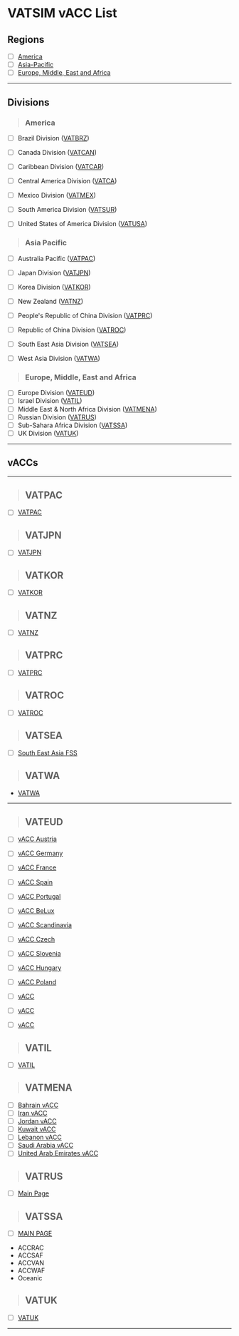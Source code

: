 # VATSIM vACC List


## Regions

- [ ] [America](#America)
- [ ] [Asia-Pacific](#Asia-Pacific)
- [ ] [Europe, Middle, East and Africa](#europe-middle-east-and-africa)

---

## Divisions

> ### America
- [ ] Brazil Division ([VATBRZ](#VATBRZ))
- [ ] Canada Division ([VATCAN](#VATCAN))
- [ ] Caribbean Division ([VATCAR](#VATCAR))
- [ ] Central America Division ([VATCA](#VATCA))
- [ ] Mexico Division ([VATMEX](#VATMEX))
- [ ] South America Division ([VATSUR](#VATSUR)) 
- [ ] United States of America Division ([VATUSA](#VATUSA))


> ### Asia Pacific
- [ ] Australia Pacific ([VATPAC](#VATPAC))
- [ ] Japan Division ([VATJPN](#VATJPN))
- [ ] Korea Division ([VATKOR](#VATKOR))
- [ ] New Zealand ([VATNZ](#VATNZ))
- [ ] People's Republic of China Division ([VATPRC](#VATPRC))
- [ ] Republic of China Division ([VATROC](#VATROC))
- [ ] South East Asia Division ([VATSEA](#VATSEA))
- [ ] West Asia Division ([VATWA](#VATWA))


> ### Europe, Middle, East and Africa
- [ ] Europe Division ([VATEUD](#VATEUD))
- [ ] Israel Division ([VATIL](VATIL))
- [ ] Middle East & North Africa Division ([VATMENA](#VATMENA))
- [ ] Russian Division ([VATRUS](#VATRUS))
- [ ] Sub-Sahara Africa Division ([VATSSA](#VATSSA))
- [ ] UK Division ([VATUK](#VATUK))

---

## vACCs




---

> ## VATPAC
- [ ] [VATPAC](https://vatpac.org/)

> ## VATJPN
- [ ] [VATJPN](https://vatjpn.org/en/)

> ## VATKOR
- [ ] [VATKOR](https://www.vatkor.net/xe/eng)

> ## VATNZ
- [ ] [VATNZ](https://www.vatnz.net/)

> ## VATPRC
- [ ] [VATPRC](https://www.vatprc.net/en/home)

> ## VATROC
- [ ] [VATROC](https://www.vatroc.net/) 

> ## VATSEA
- [ ] [South East Asia FSS](https://www.vat-sea.com/asea)

> ## VATWA
- [VATWA](https://vatwa.net/)

---

> ## VATEUD

- [ ] [vACC Austria](https://www.vacc-austria.org/index.php)
- [ ] [vACC Germany](https://vatsim-germany.org/)
- [ ] [vACC France](https://vatsim.fr/fr)
- [ ] [vACC Spain](https://vatspa.es/)
- [ ] [vACC Portugal](https://www.portugal-vacc.org/)
- [ ] [vACC BeLux](https://beluxvacc.org/)
- [ ] [vACC Scandinavia](https://vatsim-scandinavia.org/)
- [ ] [vACC Czech](https://www.vacc-cz.org/en/)
- [ ] [vACC Slovenia](http://www.vacc-slovenia.org/)
- [ ] [vACC Hungary](https://vacchun.hu/en/)
- [ ] [vACC Poland](https://www.pl-vacc.org.pl/newvacc/index.php)
- [ ] [vACC ]()
- [ ] [vACC ]()
- [ ] [vACC ]()


> ## VATIL
- [ ] [VATIL](https://vatil.org.il/site/)

> ## VATMENA
- [ ] [Bahrain vACC](https://www.bahrainvacc.com/)
- [ ] [Iran vACC](https://www.vatir.ir/)
- [ ] [Jordan vACC](https://hq.vatme.net/vacc/OJAC)
- [ ] [Kuwait vACC](https://hq.vatme.net/vacc/OKAC)
- [ ] [Lebanon vACC](https://www.vatleb.net/)
- [ ] [Saudi Arabia vACC](https://hq.vatme.net/vacc/OEJD)
- [ ] [United Arab Emirates vACC](http://emirates-vacc.com/)

> ## VATRUS
- [ ] [Main Page](https://vatrus.info/)

> ## VATSSA
- [ ] [MAIN PAGE](https://vatssa.com/welcome.php)
- ACCRAC
- ACCSAF
- ACCVAN
- ACCWAF
- Oceanic

> ## VATUK
- [ ] [VATUK](https://vatsim.uk/)

---

